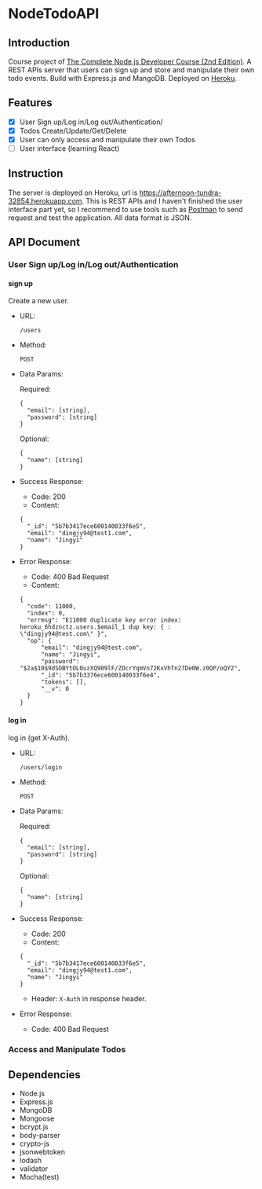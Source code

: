 # NodeTodoAPI

## Introduction
Course project of [The Complete Node.js Developer Course (2nd Edition)](https://www.udemy.com/the-complete-nodejs-developer-course-2).
A REST APIs server that users can sign up and store and manipulate their own todo events. Build with Express.js and MangoDB. Deployed on [Heroku](https://www.heroku.com/).

## Features
- [x] User Sign up/Log in/Log out/Authentication/
- [x] Todos Create/Update/Get/Delete
- [x] User can only access and manipulate their own Todos 
- [ ] User interface (learning React)

## Instruction
The server is deployed on Heroku, url is https://afternoon-tundra-32854.herokuapp.com. This is REST APIs and I haven't finished the user interface part yet, so I recommend to use tools such as [Postman](https://www.getpostman.com/) to send request and test the application. All data format is JSON.

## API Document
### User Sign up/Log in/Log out/Authentication
#### sign up

Create a new user.
- URL: 

  `/users`
- Method: 

  `POST`
- Data Params: 

  Required:
  ```
  {
    "email": [string],
    "password": [string]
  }
  ```
  Optional:
  ```
  {
    "name": [string]
  }
  ```
- Success Response:
  - Code: 200
  - Content: 
  ```
  {
    "_id": "5b7b3417ece600140033f6e5",
    "email": "dingjy94@test1.com",
    "name": "Jingyi"
  }
  ```
- Error Response:
  - Code: 400 Bad Request
  - Content: 
  ```
  {
    "code": 11000,
    "index": 0,
    "errmsg": "E11000 duplicate key error index: heroku_6hdznctz.users.$email_1 dup key: { :      \"dingjy94@test.com\" }",
    "op": {
        "email": "dingjy94@test.com",
        "name": "Jingyi",
        "password": "$2a$10$9dSOBYtOL0uzXQ909lF/ZOcrYqmVn72KxVhTn27De0W.z0QP/oQY2",
        "_id": "5b7b3376ece600140033f6e4",
        "tokens": [],
        "__v": 0
    }
  }
  ```
#### log in

log in (get X-Auth).
- URL: 

  `/users/login`
- Method: 

  `POST`
- Data Params: 

  Required:
  ```
  {
    "email": [string],
    "password": [string]
  }
  ```
  Optional:
  ```
  {
    "name": [string]
  }
  ```
- Success Response:
  - Code: 200
  - Content: 
  ```
  {
    "_id": "5b7b3417ece600140033f6e5",
    "email": "dingjy94@test1.com",
    "name": "Jingyi"
  }
  ```
  - Header: `X-Auth` in response header.
- Error Response:
  - Code: 400 Bad Request

### Access and Manipulate Todos

## Dependencies
- Node.js
- Express.js
- MongoDB
- Mongoose
- bcrypt.js
- body-parser
- crypto-js
- jsonwebtoken
- lodash
- validator
- Mocha(test)
